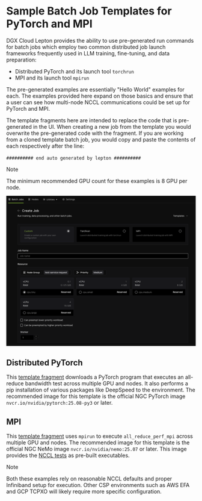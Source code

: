 # Sample Batch Job Templates for PyTorch and MPI

DGX Cloud Lepton provides the ability to use pre-generated run commands for batch jobs which employ two common
distributed job launch frameworks frequently used in LLM training, fine-tuning, and data preparation:

* Distributed PyTorch and its launch tool `torchrun`
* MPI and its launch tool `mpirun`

The pre-generated examples are essentially "Hello World" examples for each. The examples provided here expand 
on those basics and ensure that a user can see how multi-node NCCL communications could be set up for PyTorch and MPI.

The template fragments here are intended to replace the code that is pre-generated in the UI. When creating a new job 
from the template you would overwrite the pre-generated code with the fragment. If you are working from a cloned 
template batch job, you would copy and paste the contents of each respectively after the line:

`########## end auto generated by lepton ##########`

>[!NOTE]
>The minimum recommended GPU count for these examples is 8 GPU per node.

![Lepton Batch Job Templates](../../img/template-launcher.png "Lepton Batch Job Templates")

## Distributed PyTorch

This [template fragment](./torch-launch.sh) downloads a PyTorch program that executes an all-reduce bandwidth test across multiple GPU and nodes.
It also performs a pip installation of various packages like DeepSpeed to the environment.
The recommended image for this template is the official NGC PyTorch image `nvcr.io/nvidia/pytorch:25.08-py3` or later. 

## MPI

This [template fragment](./nccl-mpi-template.sh) uses `mpirun` to execute `all_reduce_perf_mpi` across multiple GPU and nodes.
The recommended image for this template is the official NGC NeMo image `nvcr.io/nvidia/nemo:25.07` or later. This image
provides the [NCCL tests](https://github.com/NVIDIA/nccl-tests) as pre-built executables.

>[!NOTE]
>Both these examples rely on reasonable NCCL defaults and proper Infiniband setup for execution. Other CSP
>environments such as AWS EFA and GCP TCPXO will likely require more specific configuration. 
